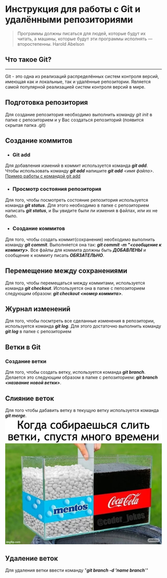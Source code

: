 # **Инструкция для работы с Git и удалёнными репозиториями**
> Программы должны писаться для людей, которые будут их читать, а машины, которые будут эти программы исполнять — второстепенны. Harold Abelson
## Что такое Git?
***
Git - это одна из реализаций распределённых систем контроля версий, имеющая как и локальные, так и удалённые репозитории. Является самой популярной реализацией систем контроля версий в мире.

## Подготовка репозитория
Для создание репозитория необходимо выполнить команду *git init* в папке с репозиторием и у Вас создаться репозиторий (появится скрытая папка .git)

## Создание коммитов
* ### Git add
Для добавления измений в коммит используется команда __*git add*__. Чтобы использовать команду __*git add*__ напишите __*git add*__ *<имя файла>*.
[Пример работы с командой git add](https://www.google.com/imgres?imgurl=https%3A%2F%2Fassets.htmlacademy.ru%2Fimg%2Fblog%2F86%2Fadd%401x.png&imgrefurl=https%3A%2F%2Fhtmlacademy.ru%2Fblog%2Fgit%2Fuseful-commands-for-working-with-git&tbnid=wqjBH5K6UjvCNM&vet=12ahUKEwjV4one5K_7AhXrs4sKHTTPDqoQMygAegUIARCaAQ..i&docid=tDuZiHcQp4j8KM&w=600&h=298&q=%D0%BF%D1%80%D0%B8%D0%BC%D0%B5%D1%80%20%D0%B2%D1%8B%D0%BF%D0%BE%D0%BB%D0%BD%D0%B5%D0%BD%D0%B8%D1%8F%20%D0%BA%D0%BE%D0%BC%D0%B0%D0%BD%D0%B4%D1%8B%20git%20add&ved=2ahUKEwjV4one5K_7AhXrs4sKHTTPDqoQMygAegUIARCaAQ)

* ### Просмотр состояния репозитория
Для того, чтобы посмотреть состояние репозитория используется команда __*git status*__. Для этого необходимо в папке с репозиторием написать __*git status*__, и Вы увидите были ли измения в файлах, или их не было.

* ### Создание коммитов
Для того, чтобы создать коммит(сохранение) необходимо выполнить команду __*git commit*__. Выполняется она так: __*git commit -m "<сообщение к коммиту>*__. Все файлы для коммита должны быть **_ДОБАВЛЕНЫ_** и сообщение к коммиту писать **_ОБЯЗАТЕЛЬНО_**.

## Перемещение между сохранениями
Для того, чтобы перемещаться между коммитами, используется команда __*git checkout*__. Используется она в папке с пепозиторием следующим образом: __*git checkout <номер коммита>*__.

## Журнал изменений
Для того, чтобы посмтреть все сделанные изменения в репозитории, используется команда __*git log*__. Для этого достаточно выполнить команду __*git log*__ в папке с репозиторием

## Ветки в Git
### Создание ветки
Для того, чтобы создать ветку, используется команда __*git branch*__. Делается это следующим образом в папке с репозиторием: __*git branch <название новой ветки>*__.


## Слияние веток
Для того чтобы дабавить ветку в текущую ветку используется команда __*git merge*__.
![Фото](foto%20(1).jpg)

## Удаление веток
Для удаления ветки ввести команду "__*git branch -d 'name branch*__'"